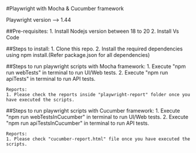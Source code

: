 #Playwright with Mocha & Cucumber framework

Playwright version --> 1.44

##Pre-requisites:
    1. Install Nodejs version between 18 to 20
    2. Install Vs Code

##Steps to install:
    1. Clone this repo.
    2. Install the required dependencies using npm install.(Refer package.json for all dependencies)

##Steps to run playwright scripts with Mocha framework:
    1. Execute "npm run webTests" in terminal to run UI/Web tests.
    2. Execute "npm run apiTests" in terminal to run API tests.

    Reports:
    1. Please check the reports inside "playwright-report" folder once you have executed the scripts.

##Steps to run playwright scripts with Cucumber framework:
    1. Execute "npm run webTestsInCucumber" in terminal to run UI/Web tests.
    2. Execute "npm run apiTestsInCucumber" in terminal to run API tests.

    Reports:
    1. Please check "cucumber-report.html" file once you have executed the scripts.
